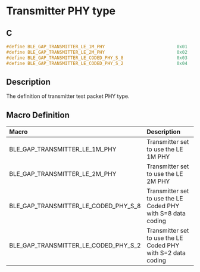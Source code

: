 # Transmitter PHY type

## C

```c
#define BLE_GAP_TRANSMITTER_LE_1M_PHY                           0x01
#define BLE_GAP_TRANSMITTER_LE_2M_PHY                           0x02
#define BLE_GAP_TRANSMITTER_LE_CODED_PHY_S_8                    0x03
#define BLE_GAP_TRANSMITTER_LE_CODED_PHY_S_2                    0x04
```

## Description

The definition of transmitter test packet PHY type.

## Macro Definition

|Macro|Description|
|:---|:---|
|BLE_GAP_TRANSMITTER_LE_1M_PHY|Transmitter set to use the LE 1M PHY|
|BLE_GAP_TRANSMITTER_LE_2M_PHY|Transmitter set to use the LE 2M PHY|
|BLE_GAP_TRANSMITTER_LE_CODED_PHY_S_8|Transmitter set to use the LE Coded PHY with S=8 data coding|
|BLE_GAP_TRANSMITTER_LE_CODED_PHY_S_2|Transmitter set to use the LE Coded PHY with S=2 data coding|
